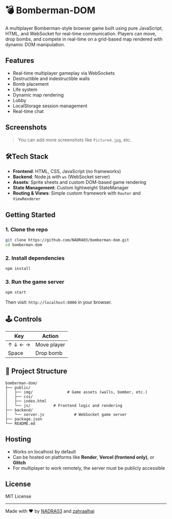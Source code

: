 # 💣 Bomberman-DOM

A multiplayer Bomberman-style browser game built using pure JavaScript, HTML, and WebSocket for real-time communication. Players can move, drop bombs, and compete in real-time on a grid-based map rendered with dynamic DOM manipulation.

## Features

- Real-time multiplayer gameplay via WebSockets
- Destructible and indestructible walls
- Bomb placement
- Life system
- Dynamic map rendering
- Lobby 
- LocalStorage session management
- Real-time chat

## Screenshots

> You can add more screenshots like `Picture4.jpg`, etc.

## 🛠Tech Stack

- **Frontend**: HTML, CSS, JavaScript (no frameworks)
- **Backend**: Node.js with `ws` (WebSocket server)
- **Assets**: Sprite sheets and custom DOM-based game rendering
- **State Management**: Custom lightweight StateManager
- **Routing & Views**: Simple custom framework with `Router` and `ViewRenderer`

## Getting Started

### 1. Clone the repo

```bash
git clone https://github.com/NADRA03/bomberman-dom.git
cd bomberman-dom
````

### 2. Install dependencies

```bash
npm install
```

### 3. Run the game server

```bash
npm start
```

Then visit: `http://localhost:8000` in your browser.

## 🕹️ Controls

| Key     | Action      |
| ------- | ----------- |
| ↑ ↓ ← → | Move player |
| Space   | Drop bomb   |

## 📁 Project Structure

```
bomberman-dom/
├── public/
│   ├── img/               # Game assets (walls, bomber, etc.)
│   ├── css/  
│   ├── index.html
│   └── js/          # Frontend logic and rendering
├── backend/
│   └── server.js             # WebSocket game server  
├── package.json
└── README.md
```

## Hosting

* Works on localhost by default
* Can be hosted on platforms like **Render**, **Vercel (frontend only)**, or **Glitch**
* For multiplayer to work remotely, the server must be publicly accessible


## License

MIT License

---

Made with ❤️ by [NADRA03](https://github.com/NADRA03) and [zahraalhaj](https://github.com/zahraalhaj)
